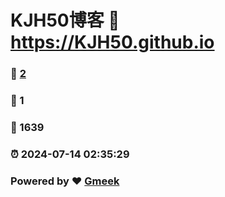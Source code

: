 # KJH50博客 :link: https://KJH50.github.io 
### :page_facing_up: [2](https://KJH50.github.io/tag.html) 
### :speech_balloon: 1 
### :hibiscus: 1639 
### :alarm_clock: 2024-07-14 02:35:29 
### Powered by :heart: [Gmeek](https://github.com/Meekdai/Gmeek)
